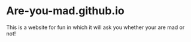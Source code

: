 # Are-you-mad.github.io
This is a website for fun in which it will ask you whether your are mad or not!

